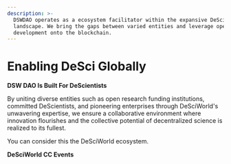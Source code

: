 ```yaml
---
description: >-
  DSWDAO operates as a ecosystem facilitator within the expansive DeSci
  landscape. We bring the gaps between varied entities and leverage open source
  development onto the blockchain.
---
```


# Enabling DeSci Globally

**DSW DAO Is Built For DeScientists**

By uniting diverse entities such as open research funding institutions, committed DeScientists, and pioneering enterprises through DeSciWorld's unwavering expertise, we ensure a collaborative environment where innovation flourishes and the collective potential of decentralized science is realized to its fullest.

You can consider this the DeSciWorld ecosystem.&#x20;

**DeSciWorld CC Events**&#x20;

